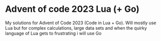 # Advent of code 2023 Lua (+ Go)

My solutions for Advent of Code 2023 (Code in Lua + Go). Will mostly use Lua but for complex calculations, large data sets and when the quirky language of Lua gets to frustrating i will use Go


